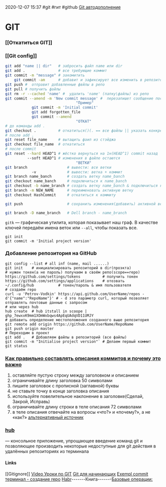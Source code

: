 2020-12-07 15:37
#git #гит #github [Git автодополнение](https://github.com/dahlbyk/posh-git)
# GIT
### [[Откатиться GIT]] 
### [[Git config]]
```bash
git add "name || dir" 	# забросить файл name или dir  
git add . 				# все требующие коммит
git commit -m "message" # закомитить
	git commit -am 		# добавит и зафиксирует все изменить в репозиторий
git push #  отправит добавленные фвйлы в репо
git pull # получить файлы  
git rm -r --cached 'name' #  удалить 'name' (папку\файлы) из репо 
git commit --amend -m 'New commit message' #  перезапишет сообщение последнего коммита
								"Пример"
			git commit -m 'Initial commit'
			git add forgotten_file
			git commit --amend
								"ОТКАТ"
# до команды add .
git checkout .			# откатиться()(. == все файлы || указать конкретный фаил для отката изменений)к текущему коммиту
# после add .
git reset file_name		# вытащить фаил из стэйджа
git checkout file_name	# откатиться 
# после commit
git reset --hard HEAD^1	# жёстко вернуться на 1н(HEAD^1) commit назад
		  --soft HEAD^1	# изменения в файле остаются
		  						"ВЕТКИ"
git branch					# вывести: все ветки
			-v				# вывести: ветка + коммит
git branch name_banch		# создать ветку name_banch
git checkout name_banch		# подключиться к name_banch
git checkout -b name_branch	# создать ветку name_banch & подключиться к ней
git branch -m NEW_NAME		# переименовать активную ветку
git checkout HashCommit		# откатиться к коммиту

git push 					# сохранить изменения(добавить) активной ветки в репо

git branch -D name_branch	# Dell branch - name_branch
```
`gitk` — графическая утилита, которая показывает наш граф. В качестве ключей передаём имена веток или `--all`, чтобы показать все.
 ```console
git init
git commit -m 'Initial project version'
```
 ### Добавление репозитория на GitHub[](https://askdev.ru/q/mozhno-li-sozdat-udalennoe-repo-na-github-iz-cli-bez-otkrytiya-brauzera-4384/)
```shell
git config --list # all inf (name, mail ......)
git init	# инициализировать репозиторий в dir(проэкта)
# нужен токен(а не пароль) получаем в своём репо(scope==repo)
https://github.com/settings/tokens 			# получить токен
https://github.com/settings/applications	# отозвать
~/.config/hub 			# токен/пароль & имя пользователя
# создаём repo 
curl -u 'Petrov-Vodkin' https://api.github.com/UserName/repos -d'{"name":"RepoName"}' # - d это параметр curl, который позволяет отправлять почтовые данные с запросом
# или через hub
hub create 	# hub itstall in scoope | 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 
# добавить определение местоположения созданного выше репозитория
git remote add origin https://github.com/UserName/RepoName 
git push origin master
# Переходим в проект
git add .	# Добавляем файлы в репозиторий (все файлы)
git commit -m "Initialise project version"` # Делаем первый коммит
git status
```  
 ### [Как правильно составлять описания коммитов и почему это важно](https://ru.hexlet.io/blog/posts/git-commit-message)
 1. оставляйте пустую строку между заголовком и описанием
 2. ограничивайте длину заголовка 50 символами
 3. пишите заголовок с прописной (заглавной) буквы
 4. не ставьте точку в конце заголовка описания
 5. используйте повелительное наклонение в заголовке(Сделай, Закрой, Исправь)
 6. ограничивайте длину строки в теле описания 72 символами
 7. в теле описания отвечайте на вопросы «что?» и «почему?», а не «как?»
 [альтернативный источник](https://medium.com/grisme/%D0%BA%D0%B0%D0%BA-%D0%BF%D0%B8%D1%81%D0%B0%D1%82%D1%8C-%D1%81%D0%BE%D0%BE%D0%B1%D1%89%D0%B5%D0%BD%D0%B8%D1%8F-%D0%BA%D0%BE%D0%BC%D0%BC%D0%B8%D1%82%D0%BE%D0%B2-%D0%B2-git-9ed19ebc5ebf)
### [**hub**](https://hub.github.com/)
— консольное приложение, упрощающее введение команд git и позволяющее производить некоторые недоступные для git действия в удалённых репозиториях из терминала
#### Links
[[Gitignore]]
[Video Уроки по GIT](https://www.youtube.com/playlist?list=PLuY6eeDuleIOMB2R_Kky05ZfiAx2_pbAH)
[Git для начинающих](https://webdevkin.ru/courses/git/git-commit)
[Exempl commit](https://github.com/tpope/vim-pathogen/commits/master)
[терминал - создание repo](https://askdev.ru/q/mozhno-li-sozdat-udalennoe-repo-na-github-iz-cli-bez-otkrytiya-brauzera-4384/)
[Habr](https://habr.com/ru/post/60347/)-_-----_-Книга[](https://git-scm.com/book/ru/v2)-_-----_-[Базовые операции:](http://www-cs-students.stanford.edu/~blynn/gitmagic/intl/ru/ch03.html)